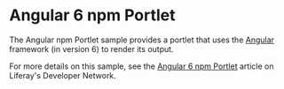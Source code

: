 # Angular 6 npm Portlet

The Angular npm Portlet sample provides a portlet that uses the
[Angular](https://angular.io/) framework (in version 6) to render its output.

For more details on this sample, see the
[Angular 6 npm Portlet](https://dev.liferay.com/develop/reference/-/knowledge_base/7-1/angular6-npm-portlet)
article on Liferay's Developer Network.